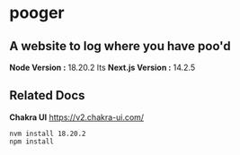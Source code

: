 # pooger
## A website to log where you have poo'd

**Node Version :** 18.20.2 lts
**Next.js Version :** 14.2.5

## Related Docs
**Chakra UI**
https://v2.chakra-ui.com/

```
nvm install 18.20.2
npm install
```